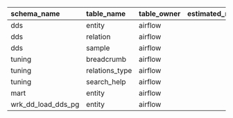 | schema_name        | table_name     | table_owner   |   estimated_rows |   table_size |   full_table_size |
|:-------------------|:---------------|:--------------|-----------------:|-------------:|------------------:|
| dds                | entity         | airflow       |               11 |        16384 |            163840 |
| dds                | relation       | airflow       |                0 |         8192 |             57344 |
| dds                | sample         | airflow       |                0 |         8192 |             16384 |
| tuning             | breadcrumb     | airflow       |                0 |         8192 |             16384 |
| tuning             | relations_type | airflow       |                0 |         8192 |              8192 |
| tuning             | search_help    | airflow       |                0 |         8192 |              8192 |
| mart               | entity         | airflow       |                0 |         8192 |              8192 |
| wrk_dd_load_dds_pg | entity         | airflow       |                0 |        16384 |             16384 |